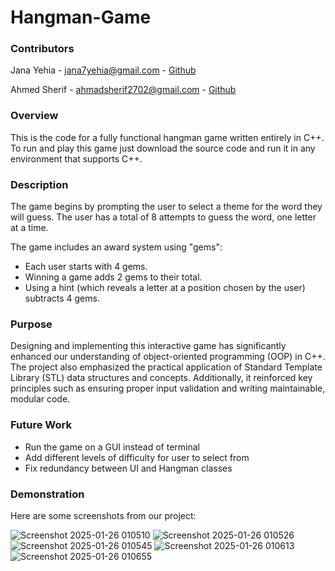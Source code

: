 # Hangman-Game
### Contributors
Jana Yehia  -  jana7yehia@gmail.com  -  [Github](https://github.com/JanaYehiaa)

Ahmed Sherif  -  ahmadsherif2702@gmail.com - [Github](https://github.com/ahmedd123sh) 

### Overview 
This is the code for a fully functional hangman game written entirely in C++. To run and play this game just download the source code and run it in any environment that supports C++. 

### Description
The game begins by prompting the user to select a theme for the word they will guess. The user has a total of 8 attempts to guess the word, one letter at a time.

The game includes an award system using "gems":
* Each user starts with 4 gems.
* Winning a game adds 2 gems to their total.
* Using a hint (which reveals a letter at a position chosen by the user) subtracts 4 gems.

### Purpose 
Designing and implementing this interactive game has significantly enhanced our understanding of object-oriented programming (OOP) in C++. The project also emphasized the practical application of Standard Template Library (STL) data structures and concepts. Additionally, it reinforced key principles such as ensuring proper input validation and writing maintainable, modular code.

### Future Work
* Run the game on a GUI instead of terminal 
* Add different levels of difficulty for user to select from 
* Fix redundancy between UI and Hangman classes 

### Demonstration 
Here are some screenshots from our project: 

![Screenshot 2025-01-26 010510](https://github.com/user-attachments/assets/66df8979-de5f-4d04-b4c7-c17b95d0ee5b)
![Screenshot 2025-01-26 010526](https://github.com/user-attachments/assets/7e2200fe-c966-453c-88d0-afa09fd15d17)
![Screenshot 2025-01-26 010545](https://github.com/user-attachments/assets/c3801682-11cf-40a4-bc51-a06faeee84dd)
![Screenshot 2025-01-26 010613](https://github.com/user-attachments/assets/5485c4ec-ab68-494f-b2d8-ee702a0a54cf)
![Screenshot 2025-01-26 010655](https://github.com/user-attachments/assets/b720efe5-4eef-438d-9c22-4acacfdbec67)
